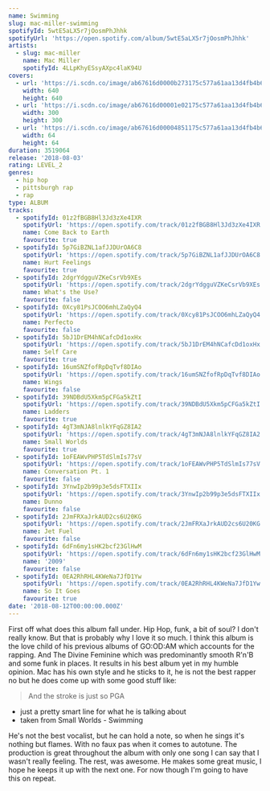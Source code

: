 ```yaml
---
name: Swimming
slug: mac-miller-swimming
spotifyId: 5wtE5aLX5r7jOosmPhJhhk
spotifyUrl: 'https://open.spotify.com/album/5wtE5aLX5r7jOosmPhJhhk'
artists:
  - slug: mac-miller
    name: Mac Miller
    spotifyId: 4LLpKhyESsyAXpc4laK94U
covers:
  - url: 'https://i.scdn.co/image/ab67616d0000b273175c577a61aa13d4fb4b6534'
    width: 640
    height: 640
  - url: 'https://i.scdn.co/image/ab67616d00001e02175c577a61aa13d4fb4b6534'
    width: 300
    height: 300
  - url: 'https://i.scdn.co/image/ab67616d00004851175c577a61aa13d4fb4b6534'
    width: 64
    height: 64
duration: 3519064
release: '2018-08-03'
rating: LEVEL_2
genres:
  - hip hop
  - pittsburgh rap
  - rap
type: ALBUM
tracks:
  - spotifyId: 01z2fBGB8Hl3Jd3zXe4IXR
    spotifyUrl: 'https://open.spotify.com/track/01z2fBGB8Hl3Jd3zXe4IXR'
    name: Come Back to Earth
    favourite: true
  - spotifyId: 5p7GiBZNL1afJJDUrOA6C8
    spotifyUrl: 'https://open.spotify.com/track/5p7GiBZNL1afJJDUrOA6C8'
    name: Hurt Feelings
    favourite: true
  - spotifyId: 2dgrYdgguVZKeCsrVb9XEs
    spotifyUrl: 'https://open.spotify.com/track/2dgrYdgguVZKeCsrVb9XEs'
    name: What's the Use?
    favourite: false
  - spotifyId: 0Xcy81PsJCOO6mhLZaQyQ4
    spotifyUrl: 'https://open.spotify.com/track/0Xcy81PsJCOO6mhLZaQyQ4'
    name: Perfecto
    favourite: false
  - spotifyId: 5bJ1DrEM4hNCafcDd1oxHx
    spotifyUrl: 'https://open.spotify.com/track/5bJ1DrEM4hNCafcDd1oxHx'
    name: Self Care
    favourite: true
  - spotifyId: 16umSNZfofRpDqTvf8DIAo
    spotifyUrl: 'https://open.spotify.com/track/16umSNZfofRpDqTvf8DIAo'
    name: Wings
    favourite: false
  - spotifyId: 39NDBdU5Xkm5pCFGa5kZtI
    spotifyUrl: 'https://open.spotify.com/track/39NDBdU5Xkm5pCFGa5kZtI'
    name: Ladders
    favourite: true
  - spotifyId: 4gT3mNJA8lnlkYFqGZ8IA2
    spotifyUrl: 'https://open.spotify.com/track/4gT3mNJA8lnlkYFqGZ8IA2'
    name: Small Worlds
    favourite: true
  - spotifyId: 1oFEAWvPHP5TdSlmIs77sV
    spotifyUrl: 'https://open.spotify.com/track/1oFEAWvPHP5TdSlmIs77sV'
    name: Conversation Pt. 1
    favourite: false
  - spotifyId: 3YnwIp2b99p3e5dsFTXIIx
    spotifyUrl: 'https://open.spotify.com/track/3YnwIp2b99p3e5dsFTXIIx'
    name: Dunno
    favourite: false
  - spotifyId: 2JmFRXaJrkAUD2cs6U20KG
    spotifyUrl: 'https://open.spotify.com/track/2JmFRXaJrkAUD2cs6U20KG'
    name: Jet Fuel
    favourite: false
  - spotifyId: 6dFn6my1sHK2bcf23GlHwM
    spotifyUrl: 'https://open.spotify.com/track/6dFn6my1sHK2bcf23GlHwM'
    name: '2009'
    favourite: false
  - spotifyId: 0EA2RhRHL4KWeNa7JfD1Yw
    spotifyUrl: 'https://open.spotify.com/track/0EA2RhRHL4KWeNa7JfD1Yw'
    name: So It Goes
    favourite: true
date: '2018-08-12T00:00:00.000Z'
---
```

First off what does this album fall under. Hip Hop, funk, a bit of soul? I don't really know.
But that is probably why I love it so much. I think this album is the love child of his
previous albums of GO:OD:AM which accounts for the rapping. And The Divine Feminine which
was predominantly smooth R'n'B and some funk in places. It results in his best album yet in
my humble opinion. Mac has his own style and he sticks to it, he is not the best rapper no
but he does come up with some good stuff like:

> And the stroke is just so PGA
- just a pretty smart line for what he is talking about
- taken from Small Worlds - Swimming

He's not the best vocalist, but he can hold a note, so when he sings it's nothing but flames.
With no faux pas when it comes to autotune. The production is great throughout the album
with only one song I can say that I wasn't really feeling. The rest, was awesome. He makes
some great music, I hope he keeps it up with the next one. For now though I'm going to
have this on repeat.
